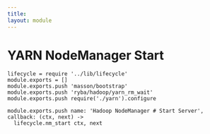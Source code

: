 ```yaml
---
title: 
layout: module
---
```


# YARN NodeManager Start

    lifecycle = require '../lib/lifecycle'
    module.exports = []
    module.exports.push 'masson/bootstrap'
    module.exports.push 'ryba/hadoop/yarn_rm_wait'
    module.exports.push require('./yarn').configure

    module.exports.push name: 'Hadoop NodeManager # Start Server', callback: (ctx, next) ->
      lifecycle.nm_start ctx, next
